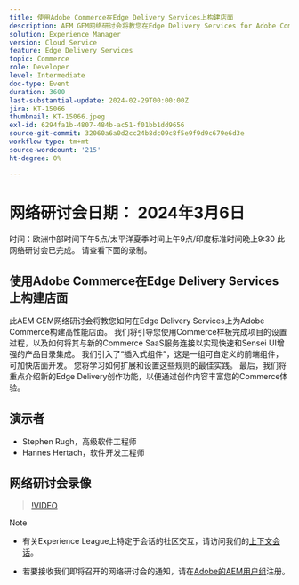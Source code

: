 ```yaml
---
title: 使用Adobe Commerce在Edge Delivery Services上构建店面
description: AEM GEM网络研讨会将教您在Edge Delivery Services for Adobe Commerce上构建高性能店面，其中涵盖项目设置、Commerce SaaS集成、可自定义的前端组件和新的创作功能以增强Commerce体验。
solution: Experience Manager
version: Cloud Service
feature: Edge Delivery Services
topic: Commerce
role: Developer
level: Intermediate
doc-type: Event
duration: 3600
last-substantial-update: 2024-02-29T00:00:00Z
jira: KT-15066
thumbnail: KT-15066.jpeg
exl-id: 6294fa1b-4807-484b-ac51-f01bb1dd9656
source-git-commit: 32060a6a0d2cc24b8dc09c8f5e9f9d9c679e6d3e
workflow-type: tm+mt
source-wordcount: '215'
ht-degree: 0%

---
```


# 网络研讨会日期： 2024年3月6日

时间：欧洲中部时间下午5点/太平洋夏季时间上午9点/印度标准时间晚上9:30
此网络研讨会已完成。 请查看下面的录制。

## 使用Adobe Commerce在Edge Delivery Services上构建店面

此AEM GEM网络研讨会将教您如何在Edge Delivery Services上为Adobe Commerce构建高性能店面。 我们将引导您使用Commerce样板完成项目的设置过程，以及如何将其与新的Commerce SaaS服务连接以实现快速和Sensei UI增强的产品目录集成。 我们引入了“插入式组件”，这是一组可自定义的前端组件，可加快店面开发。 您将学习如何扩展和设置这些规则的最佳实践。 最后，我们将重点介绍新的Edge Delivery创作功能，以便通过创作内容丰富您的Commerce体验。

## 演示者

* Stephen Rugh，高级软件工程师
* Hannes Hertach，软件开发工程师

## 网络研讨会录像

>[!VIDEO](https://video.tv.adobe.com/v/3427729)

>[!NOTE]
> 
>* 有关Experience League上特定于会话的社区交互，请访问我们的[上下文会话](https://adobe.ly/48m4dEm)。
>
>* 若要接收我们即将召开的网络研讨会的通知，请在[Adobe的AEM用户组](https://aem-augs.adobe.com/)注册。
